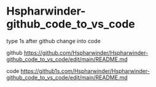 # Hspharwinder-github_code_to_vs_code

type 1s after github change into code

github
https://github.com/Hspharwinder/Hspharwinder-github_code_to_vs_code/edit/main/README.md

code
https://github1s.com/Hspharwinder/Hspharwinder-github_code_to_vs_code/edit/main/README.md
